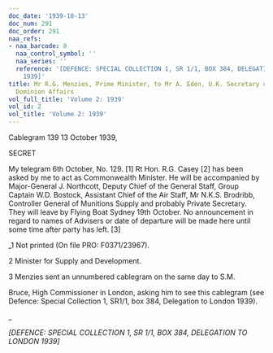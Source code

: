 ```yaml
---
doc_date: '1939-10-13'
doc_num: 291
doc_order: 291
naa_refs:
- naa_barcode: 0
  naa_control_symbol: ''
  naa_series: ''
  reference: '[DEFENCE: SPECIAL COLLECTION 1, SR 1/1, BOX 384, DELEGATION TO LONDON
    1939]'
title: Mr R.G. Menzies, Prime Minister, to Mr A. Eden, U.K. Secretary of State for
  Dominion Affairs
vol_full_title: 'Volume 2: 1939'
vol_id: 2
vol_title: 'Volume 2: 1939'
---
```


Cablegram 139 13 October 1939,

SECRET

My telegram 6th October, No. 129. [1] Rt Hon. R.G. Casey [2] has been asked by me to act as Commonwealth Minister. He will be accompanied by Major-General J. Northcott, Deputy Chief of the General Staff, Group Captain W.D. Bostock, Assistant Chief of the Air Staff, Mr N.K.S. Brodribb, Controller General of Munitions Supply and probably Private Secretary. They will leave by Flying Boat Sydney 19th October. No announcement in regard to names of Advisers or date of departure will be made here until some time after party has left. [3]

 _1 Not printed (On file PRO: F0371/23967).

2 Minister for Supply and Development.

3 Menzies sent an unnumbered cablegram on the same day to S.M.

Bruce, High Commissioner in London, asking him to see this cablegram (see Defence: Special Collection 1, SR1/1, box 384, Delegation to London 1939).

_

 _[DEFENCE: SPECIAL COLLECTION 1, SR 1/1, BOX 384, DELEGATION TO LONDON 1939]_